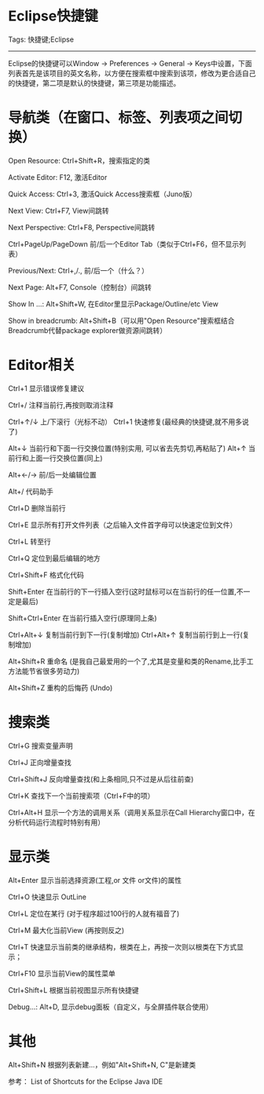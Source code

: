 # Eclipse快捷键
Tags: 快捷键;Eclipse

------

Eclipse的快捷键可以Window -> Preferences -> General -> Keys中设置，下面列表首先是该项目的英文名称，以方便在搜索框中搜索到该项，修改为更合适自己的快捷键，第二项是默认的快捷键，第三项是功能描述。

 
# 导航类（在窗口、标签、列表项之间切换）

Open Resource: Ctrl+Shift+R，搜索指定的类

Activate Editor: F12, 激活Editor 

Quick Access: Ctrl+3, 激活Quick Access搜索框（Juno版） 

Next View: Ctrl+F7, View间跳转

Next Perspective: Ctrl+F8, Perspective间跳转 

Ctrl+PageUp/PageDown 前/后一个Editor Tab（类似于Ctrl+F6，但不显示列表）

Previous/Next: Ctrl+,/., 前/后一个（什么？）

Next Page: Alt+F7, Console（控制台）间跳转 

Show In ...: Alt+Shift+W, 在Editor里显示Package/Outline/etc View 

Show in breadcrumb: Alt+Shift+B（可以用"Open Resource"搜索框结合Breadcrumb代替package explorer做资源间跳转）

# Editor相关
 
Ctrl+1 显示错误修复建议

Ctrl+/ 注释当前行,再按则取消注释

Ctrl+↑/↓ 上/下滚行（光标不动） Ctrl+1 快速修复(最经典的快捷键,就不用多说了)

Alt+↓ 当前行和下面一行交换位置(特别实用, 可以省去先剪切,再粘贴了) 
Alt+↑ 当前行和上面一行交换位置(同上)

Alt+←/→ 前/后一处编辑位置 

Alt+/ 代码助手

Ctrl+D 删除当前行

Ctrl+E 显示所有打开文件列表（之后输入文件首字母可以快速定位到文件）

Ctrl+L 转至行

Ctrl+Q 定位到最后编辑的地方 

Ctrl+Shift+F 格式化代码 

Shift+Enter 在当前行的下一行插入空行(这时鼠标可以在当前行的任一位置,不一定是最后) 

Shift+Ctrl+Enter 在当前行插入空行(原理同上条) 

Ctrl+Alt+↓ 复制当前行到下一行(复制增加) 
Ctrl+Alt+↑ 复制当前行到上一行(复制增加) 

Alt+Shift+R 重命名 (是我自己最爱用的一个了,尤其是变量和类的Rename,比手工方法能节省很多劳动力) 

Alt+Shift+Z 重构的后悔药 (Undo) 

# 搜索类 

Ctrl+G 搜索变量声明 

Ctrl+J 正向增量查找 

Ctrl+Shift+J 反向增量查找(和上条相同,只不过是从后往前查) 

Ctrl+K 查找下一个当前搜索项（Ctrl+F中的项） 

Ctrl+Alt+H 显示一个方法的调用关系（调用关系显示在Call Hierarchy窗口中，在分析代码运行流程时特别有用）

# 显示类 

Alt+Enter 显示当前选择资源(工程,or 文件 or文件)的属性

Ctrl+O 快速显示 OutLine 

Ctrl+L 定位在某行 (对于程序超过100行的人就有福音了) 

Ctrl+M 最大化当前View (再按则反之) 

Ctrl+T 快速显示当前类的继承结构，根类在上，再按一次则以根类在下方式显示；

Ctrl+F10 显示当前View的属性菜单 

Ctrl+Shift+L 根据当前视图显示所有快捷键 

Debug...: Alt+D, 显示debug面板（自定义，与全屏插件联合使用） 

# 其他

Alt+Shift+N 根据列表新建...，例如"Alt+Shift+N, C"是新建类 

参考： List of Shortcuts for the Eclipse Java IDE
